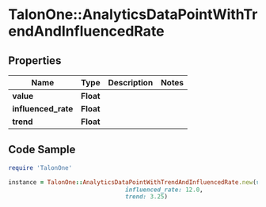 # TalonOne::AnalyticsDataPointWithTrendAndInfluencedRate

## Properties

Name | Type | Description | Notes
------------ | ------------- | ------------- | -------------
**value** | **Float** |  | 
**influenced_rate** | **Float** |  | 
**trend** | **Float** |  | 

## Code Sample

```ruby
require 'TalonOne'

instance = TalonOne::AnalyticsDataPointWithTrendAndInfluencedRate.new(value: 12.0,
                                 influenced_rate: 12.0,
                                 trend: 3.25)
```



